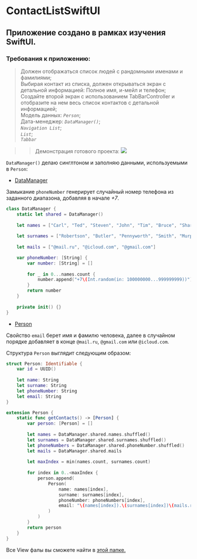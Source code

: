 # ContactListSwiftUI
## Приложение создано в рамках изучения SwiftUI.
### Требования к приложению:
> Должен отображаться список людей с рандомными именами и фамилиями;    
> Выбирая контакт из списка, должен открываться экран с детальной информацией: Полное имя, и-мейл и телефон;  
> Создайте второй экран с использованием TabBarController и отобразите на нем весь список контактов с детальной информацией;   
> Модель данных: *```Person```*;    
> Дата-менеджер: *```DataManager()```*;  
> *```Navigation List```*;   
> *```List```*;  
> *```Tabbar```*

>> Демонстрация готового проекта:
>>![](Simulator-Screen-Recording-iPhone-14-Pro-2023-01-25-at-00.18.28.giff)

`DataManager()` делаю синглтоном и заполняю данными, используемыми в `Person`:

* [DataManager](ContactListSwiftUI/Services/DataManager.swift)  
  
Замыкание ```phoneNumber``` генерирует случайный номер телефона из заданного диапазона, добавляя в начале *+7*. 


```swift
class DataManager {
    static let shared = DataManager()
    
    let names = ["Carl", "Ted", "Steven", "John", "Tim", "Bruce", "Sharon", "Aaron", "Allan", "Nikola"]
    
    let surnames = ["Robertson", "Butler", "Pennyworth", "Smith", "Murphy", "Black", "Dow", "Williams", "Jankin", "Isaacson"]
    
    let mails = ["@mail.ru", "@icloud.com", "@gmail.com"]

    var phoneNumber: [String] {
        var number: [String] = []
        
        for _ in 0...names.count {
            number.append("+7\(Int.random(in: 100000000...999999999))")
        }
        return number
    }
    
    private init() {}
}
```

* [Person](ContactListSwiftUI/Models/Person.swift)

Свойство ```email``` берет имя и фамилю человека, далее в случайном порядке добавляет в конце ```@mail.ru```, ```@gmail.com``` или ```@icloud.com```.  
    
Структура `Person` выглядит следующим образом:  

```swift
struct Person: Identifiable {
    var id = UUID()
    
    let name: String
    let surname: String
    let phoneNumber: String
    let email: String
}

extension Person {
    static func getContacts() -> [Person] {
        var person: [Person] = []
        
        let names = DataManager.shared.names.shuffled()
        let surnames = DataManager.shared.surnames.shuffled()
        let phoneNumbers = DataManager.shared.phoneNumber.shuffled()
        let mails = DataManager.shared.mails
        
        let maxIndex = min(names.count, surnames.count)
    
        for index in 0..<maxIndex {
            person.append(
                Person(
                    name: names[index],
                    surname: surnames[index],
                    phoneNumber: phoneNumbers[index],
                    email: "\(names[index]).\(surnames[index])\(mails.randomElement() ?? "@mail.ru")"
                )
            )
        }
        return person
    }
}
```

Все View фалы вы сможете найти в [этой папке.](ContactListSwiftUI/Views/)
